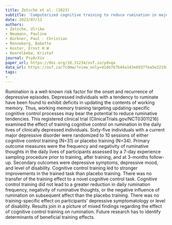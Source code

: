 ```yaml
---
title: Zetsche et al. (2023)
subtitle: 'Computerized cognitive training to reduce rumination in major depression: A randomized controlled trial'
date: 2023/07/12
authors:
- Zetsche, Ulrike
- Neumann, Pauline
- Bürkner, Paul - Christian
- Renneberg, Babette
- Koster, Ernst H W
- Hoorelbeke, Kristof
journal: PsyArXiv
paper_url: https://doi.org/10.31234/osf.io/ydvqa
data_url: https://osf.io/7cdmw/?view_only=41de767b44a143e6937fea5e3219ab92
tags:
-
---
```


Rumination is a well-known risk factor for the onset and recurrence of depressive episodes. Depressed individuals with a tendency to ruminate have been found to exhibit deficits in updating the contents of working memory. Thus, working memory training targeting updating-specific cognitive control processes may bear the potential to reduce ruminative tendencies. This registered clinical trial (ClinicalTrials.gov/NCT03011216) examined the effect of training cognitive control on rumination in the daily lives of clinically depressed individuals. Sixty-five individuals with a current major depressive disorder were randomized to 10 sessions of either cognitive control training (N=31) or placebo training (N=34). Primary outcome measures were the frequency and negativity of ruminative thoughts in the daily lives of participants assessed by a 7-day experience sampling procedure prior to training, after training, and at 3-months follow-up. Secondary outcomes were depressive symptoms, depressive mood, and level of disability. Cognitive control training led to stronger improvements in the trained task than placebo training. There was no transfer of the training effect to a novel cognitive control task. Cognitive control training did not lead to a greater reduction in daily rumination frequency, negativity of ruminative thoughts, or the negative influence of rumination on subsequent affect than the placebo training. There was no training-specific effect on participants' depressive symptomatology or level of disability. Results join in a picture of mixed findings regarding the effect of cognitive control training on rumination. Future research has to identify determinants of beneficial training effects.
